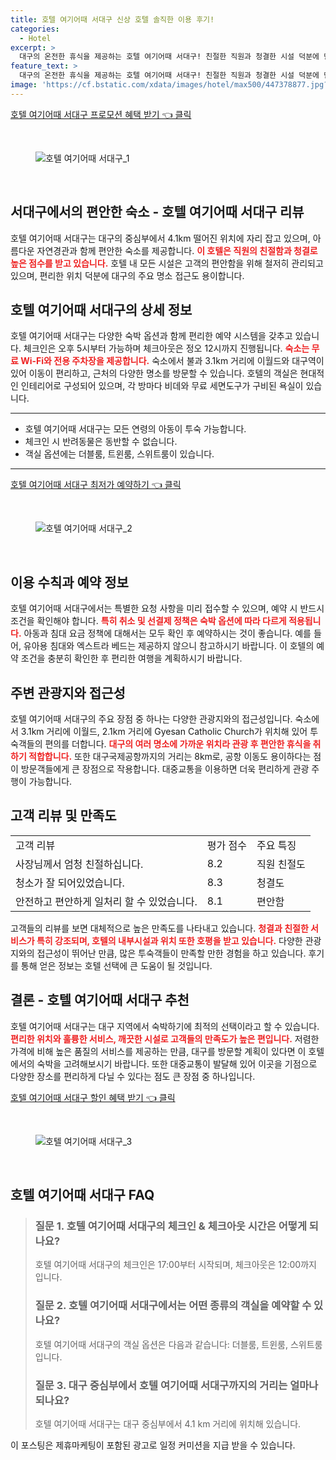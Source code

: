 ```yaml
---
title: 호텔 여기어때 서대구 신상 호텔 솔직한 이용 후기!
categories:
  - Hotel
excerpt: >
  대구의 온전한 휴식을 제공하는 호텔 여기어때 서대구! 친절한 직원과 청결한 시설 덕분에 만족도가 높아 리뷰에서도 찬사가 이어집니다. 무료 WiFi와 편리한 위치 다양한 주변 먹거리까지. 당신만의 특별한 여행을 여기서 시작하세요!
feature_text: >
  대구의 온전한 휴식을 제공하는 호텔 여기어때 서대구! 친절한 직원과 청결한 시설 덕분에 만족도가 높아 리뷰에서도 찬사가 이어집니다. 무료 WiFi와 편리한 위치 다양한 주변 먹거리까지. 당신만의 특별한 여행을 여기서 시작하세요!
image: 'https://cf.bstatic.com/xdata/images/hotel/max500/447378877.jpg?k=252f96ffa2dba2c6e9ec7f2dcc35c652da59f984d584fdf51515e6e20b35f0d5&o=&hp=1'
---
```


<p><a class="modoo-button" href="https://tinyurl.com/2axchmrc" rel="nofollow noopener">호텔 여기어때 서대구 프로모션 혜택 받기 👈 클릭</a></p><br/>
<figure class="image"><img alt="호텔 여기어때 서대구_1" src="https://cf.bstatic.com/xdata/images/hotel/max1024x768/478754677.jpg?k=3643b76172653aecb50b376d4cccc1f7abc5fb25da854136f4a666050c23f36c&amp;o=&amp;hp=1"/></figure><br/>

<h2 id="호텔_여기어때_서대구_리뷰">서대구에서의 편안한 숙소 - 호텔 여기어때 서대구 리뷰</h2>
<p>호텔 여기어때 서대구는 대구의 중심부에서 4.1km 떨어진 위치에 자리 잡고 있으며, 아름다운 자연경관과 함께 편안한 숙소를 제공합니다. <b><span style="color: #ee2323;">이 호텔은 직원의 친절함과 청결로 높은 점수를 받고 있습니다.</span></b> 호텔 내 모든 시설은 고객의 편안함을 위해 철저히 관리되고 있으며, 편리한 위치 덕분에 대구의 주요 명소 접근도 용이합니다.</p>
<h2 id="호텔_여기어때_서대구의_상세_정보">호텔 여기어때 서대구의 상세 정보</h2>
<p>호텔 여기어때 서대구는 다양한 숙박 옵션과 함께 편리한 예약 시스템을 갖추고 있습니다. 체크인은 오후 5시부터 가능하며 체크아웃은 정오 12시까지 진행됩니다. <b><span style="color: #ee2323;">숙소는 무료 Wi-Fi와 전용 주차장을 제공합니다.</span></b> 숙소에서 불과 3.1km 거리에 이월드와 대구역이 있어 이동이 편리하고, 근처의 다양한 명소를 방문할 수 있습니다. 호텔의 객실은 현대적인 인테리어로 구성되어 있으며, 각 방마다 비데와 무료 세면도구가 구비된 욕실이 있습니다.</p>
<hr/>
<ul>
<li>호텔 여기어때 서대구는 모든 연령의 아동이 투숙 가능합니다.</li>
<li>체크인 시 반려동물은 동반할 수 없습니다.</li>
<li>객실 옵션에는 더블룸, 트윈룸, 스위트룸이 있습니다.</li>
</ul>
<hr/>
<p><a class="modoo-button" href="https://tinyurl.com/2axchmrc" rel="nofollow noopener">호텔 여기어때 서대구 최저가 예약하기 👈 클릭</a></p><br/>
<figure class="image"><img alt="호텔 여기어때 서대구_2" src="https://cf.bstatic.com/xdata/images/hotel/max500/447378877.jpg?k=252f96ffa2dba2c6e9ec7f2dcc35c652da59f984d584fdf51515e6e20b35f0d5&amp;o=&amp;hp=1"/></figure><br/>
<h2 id="호텔_여기어때_서대구의_이용_수칙과_예약_정보">이용 수칙과 예약 정보</h2>
<p>호텔 여기어때 서대구에서는 특별한 요청 사항을 미리 접수할 수 있으며, 예약 시 반드시 조건을 확인해야 합니다. <b><span style="color: #ee2323;">특히 취소 및 선결제 정책은 숙박 옵션에 따라 다르게 적용됩니다.</span></b> 아동과 침대 요금 정책에 대해서는 모두 확인 후 예약하시는 것이 좋습니다. 예를 들어, 유아용 침대와 엑스트라 베드는 제공하지 않으니 참고하시기 바랍니다. 이 호텔의 예약 조건을 충분히 확인한 후 편리한 여행을 계획하시기 바랍니다.</p>
<h2 id="호텔_여기어때_서대구의_주변_관광지와_접근성">주변 관광지와 접근성</h2>
<p>호텔 여기어때 서대구의 주요 장점 중 하나는 다양한 관광지와의 접근성입니다. 숙소에서 3.1km 거리에 이월드, 2.1km 거리에 Gyesan Catholic Church가 위치해 있어 투숙객들의 편의를 더합니다. <b><span style="color: #ee2323;">대구의 여러 명소에 가까운 위치라 관광 후 편안한 휴식을 취하기 적합합니다.</span></b> 또한 대구국제공항까지의 거리는 8km로, 공항 이동도 용이하다는 점이 방문객들에게 큰 장점으로 작용합니다. 대중교통을 이용하면 더욱 편리하게 관광 주행이 가능합니다.</p>
<h2 id="호텔_여기어때_서대구의_고객_리뷰와_만족도">고객 리뷰 및 만족도</h2>
<table>
<tr>
<td>고객 리뷰</td>
<td>평가 점수</td>
<td>주요 특징</td>
</tr>
<tr>
<td>사장님께서 엄청 친절하십니다.</td>
<td>8.2</td>
<td>직원 친절도</td>
</tr>
<tr>
<td>청소가 잘 되어있었습니다.</td>
<td>8.3</td>
<td>청결도</td>
</tr>
<tr>
<td>안전하고 편안하게 일처리 할 수 있었습니다.</td>
<td>8.1</td>
<td>편안함</td>
</tr>
</table>
<p>고객들의 리뷰를 보면 대체적으로 높은 만족도를 나타내고 있습니다. <b><span style="color: #ee2323;">청결과 친절한 서비스가 특히 강조되며, 호텔의 내부시설과 위치 또한 호평을 받고 있습니다.</span></b> 다양한 관광지와의 접근성이 뛰어난 만큼, 많은 투숙객들이 만족할 만한 경험을 하고 있습니다. 후기를 통해 얻은 정보는 호텔 선택에 큰 도움이 될 것입니다.</p>
<h2 id="호텔_여기어때_서대구의_추천_결론">결론 - 호텔 여기어때 서대구 추천</h2>
<p>호텔 여기어때 서대구는 대구 지역에서 숙박하기에 최적의 선택이라고 할 수 있습니다. <b><span style="color: #ee2323;">편리한 위치와 훌륭한 서비스, 깨끗한 시설로 고객들의 만족도가 높은 편입니다.</span></b> 저렴한 가격에 비해 높은 품질의 서비스를 제공하는 만큼, 대구를 방문할 계획이 있다면 이 호텔에서의 숙박을 고려해보시기 바랍니다. 또한 대중교통이 발달해 있어 이곳을 기점으로 다양한 장소를 편리하게 다닐 수 있다는 점도 큰 장점 중 하나입니다.</p>

<p><a class="modoo-button" href="https://tinyurl.com/2axchmrc" rel="nofollow noopener">호텔 여기어때 서대구 할인 혜택 받기 👈 클릭</a></p><br>

<figure class="image"><img src="https://cf.bstatic.com/xdata/images/hotel/max500/447378878.jpg?k=40f2362a391888ddac7c5a54be4ee24a8aa24636a115d7dae7ce2fba8feaa91f&o=&hp=1" alt="호텔 여기어때 서대구_3"></figure><br>
<h2 id="호텔 여기어때 서대구_FAQ">호텔 여기어때 서대구 FAQ</h2>
<div itemscope="" itemtype="https://schema.org/FAQPage"> <blockquote> <div itemscope="" itemprop="mainEntity" itemtype="https://schema.org/Question"> <h3 id="질문_1" itemprop="name">질문 1. 호텔 여기어때 서대구의 체크인 & 체크아웃 시간은 어떻게 되나요?</h3> <div itemscope="" itemprop="acceptedAnswer" itemtype="https://schema.org/Answer"> <span itemprop="text"> <p>호텔 여기어때 서대구의 체크인은 17:00부터 시작되며, 체크아웃은 12:00까지 입니다.</p> </span> </div> </div> <div itemscope="" itemprop="mainEntity" itemtype="https://schema.org/Question"> <h3 id="질문_2" itemprop="name">질문 2. 호텔 여기어때 서대구에서는 어떤 종류의 객실을 예약할 수 있나요?</h3> <div itemscope="" itemprop="acceptedAnswer" itemtype="https://schema.org/Answer"> <span itemprop="text"> <p>호텔 여기어때 서대구의 객실 옵션은 다음과 같습니다: 더블룸, 트윈룸, 스위트룸입니다.</p> </span> </div> </div> <div itemscope="" itemprop="mainEntity" itemtype="https://schema.org/Question"> <h3 id="질문_3" itemprop="name">질문 3. 대구 중심부에서 호텔 여기어때 서대구까지의 거리는 얼마나 되나요?</h3> <div itemscope="" itemprop="acceptedAnswer" itemtype="https://schema.org/Answer"> <span itemprop="text"> <p>호텔 여기어때 서대구는 대구 중심부에서 4.1 km 거리에 위치해 있습니다.</p> </span> </div> </div> </blockquote> </div><p>이 포스팅은 제휴마케팅이 포함된 광고로 일정 커미션을 지급 받을 수 있습니다.</p>

